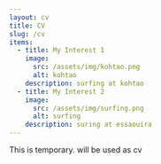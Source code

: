 ```yaml
---
layout: cv
title: CV
slug: /cv
items:
  - title: My Interest 1
    image:
      src: /assets/img/kohtao.png
      alt: kohtao
    description: surfing at kohtao
  - title: My Interest 2
    image:
      src: /assets/img/surfing.png
      alt: surfing
    description: suring at essaouira
---
```


This is temporary. will be used as cv
<br />
<br />
